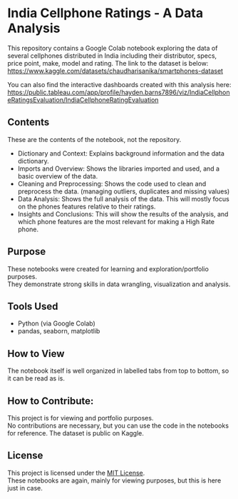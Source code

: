# India Cellphone Ratings - A Data Analysis

This repository contains a Google Colab notebook exploring the data of several cellphones distributed in India including their distributor, specs, price point, make, model and rating. 
The link to the dataset is below:  
https://www.kaggle.com/datasets/chaudharisanika/smartphones-dataset

You can also find the interactive dashboards created with this analysis here:  
https://public.tableau.com/app/profile/hayden.barns7896/viz/IndiaCellphoneRatingsEvaluation/IndiaCellphoneRatingEvaluation

## Contents  

These are the contents of the notebook, not the repository.

- Dictionary and Context: Explains background information and the data dictionary.
- Imports and Overview: Shows the libraries imported and used, and a basic overview of the data.
- Cleaning and Preprocessing: Shows the code used to clean and preprocess the data. (managing outliers, duplicates and missing values)
- Data Analysis: Shows the full analysis of the data. This will mostly focus on the phones features relative to their ratings.
- Insights and Conclusions: This will show the results of the analysis, and which phone features are the most relevant for making a High Rate phone.

## Purpose

These notebooks were created for learning and exploration/portfolio purposes.  
They demonstrate strong skills in data wrangling, visualization and analysis.

## Tools Used

- Python (via Google Colab)
- pandas, seaborn, matplotlib

## How to View

The notebook itself is well organized in labelled tabs from top to bottom, so it can be read as is.  

## How to Contribute:

This project is for viewing and portfolio purposes.  
No contributions are necessary, but you can use the code in the notebooks for reference. The dataset is public on Kaggle.

## License

This project is licensed under the [MIT License](LICENSE).  
These notebooks are again, mainly for viewing purposes, but this is here just in case.

